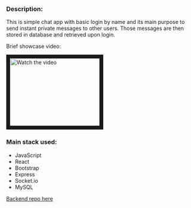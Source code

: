 ### Description:

This is simple chat app with basic login by name and its main purpose to send instant private messages to other users. Those messages are then stored in database and retrieved upon login.


<p>Brief showcase video:</p>
<a href="http://www.youtube.com/watch?feature=player_embedded&v=OQ4S3iUF-NQ" target="_blank">
 <img src="http://img.youtube.com/vi/OQ4S3iUF-NQ/hqdefault.jpg" alt="Watch the video" width="240" height="180" border="10" />
</a>

### Main stack used:

- JavaScript
- React
- Bootstrap
- Express
- Socket.io
- MySQL

[Backend repo here](https://github.com/Silverun/chat-app-6-serv)
